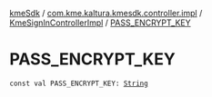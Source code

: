 [kmeSdk](../../index.md) / [com.kme.kaltura.kmesdk.controller.impl](../index.md) / [KmeSignInControllerImpl](index.md) / [PASS_ENCRYPT_KEY](./-p-a-s-s_-e-n-c-r-y-p-t_-k-e-y.md)

# PASS_ENCRYPT_KEY

`const val PASS_ENCRYPT_KEY: `[`String`](https://kotlinlang.org/api/latest/jvm/stdlib/kotlin/-string/index.html)
